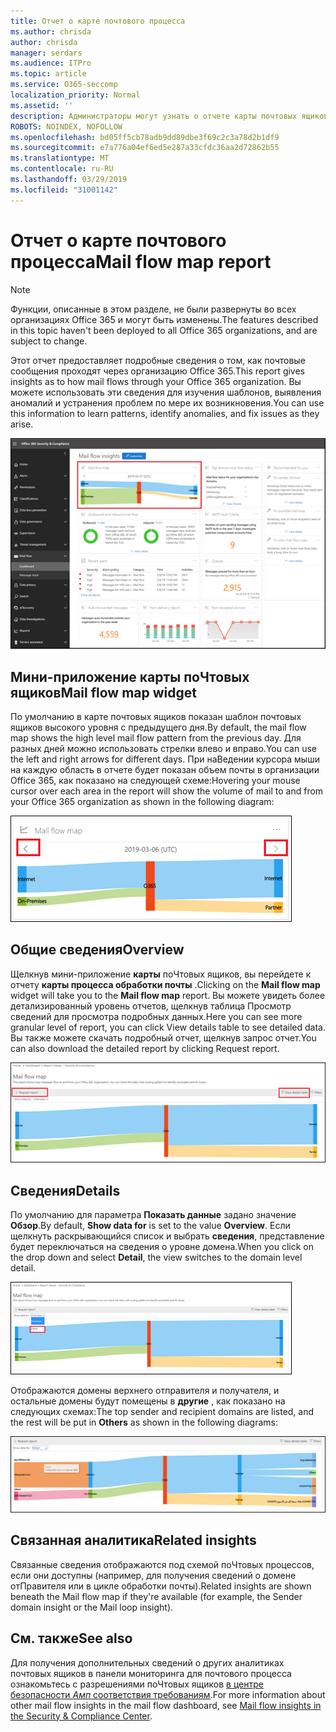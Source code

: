 ```yaml
---
title: Отчет о карте почтового процесса
ms.author: chrisda
author: chrisda
manager: serdars
ms.audience: ITPro
ms.topic: article
ms.service: O365-seccomp
localization_priority: Normal
ms.assetid: ''
description: Администраторы могут узнать о отчете карты почтовых ящиков в панели мониторинга "Управление почтовыми сообщениями" в центре безопасности _Амп_ соответствия требованиям.
ROBOTS: NOINDEX, NOFOLLOW
ms.openlocfilehash: bd05ff5cb78adb9dd89dbe3f69c2c3a78d2b1df9
ms.sourcegitcommit: e7a776a04ef6ed5e287a33cfdc36aa2d72862b55
ms.translationtype: MT
ms.contentlocale: ru-RU
ms.lasthandoff: 03/29/2019
ms.locfileid: "31001142"
---
```

# <a name="mail-flow-map-report"></a><span data-ttu-id="6eabb-103">Отчет о карте почтового процесса</span><span class="sxs-lookup"><span data-stu-id="6eabb-103">Mail flow map report</span></span>

> [!NOTE]
> <span data-ttu-id="6eabb-104">Функции, описанные в этом разделе, не были развернуты во всех организациях Office 365 и могут быть изменены.</span><span class="sxs-lookup"><span data-stu-id="6eabb-104">The features described in this topic haven't been deployed to all Office 365 organizations, and are subject to change.</span></span>

<span data-ttu-id="6eabb-105">Этот отчет предоставляет подробные сведения о том, как почтовые сообщения проходят через организацию Office 365.</span><span class="sxs-lookup"><span data-stu-id="6eabb-105">This report gives insights as to how mail flows through your Office 365 organization.</span></span> <span data-ttu-id="6eabb-106">Вы можете использовать эти сведения для изучения шаблонов, выявления аномалий и устранения проблем по мере их возникновения.</span><span class="sxs-lookup"><span data-stu-id="6eabb-106">You can use this information to learn patterns, identify anomalies, and fix issues as they arise.</span></span>

![Отчет карты поЧтовых ящиков на панели мониторинга "почтовые потоки" в центре безопасности _Амп_ соответствия требованиям](media/mail-flow-map-selected.png)

## <a name="mail-flow-map-widget"></a><span data-ttu-id="6eabb-108">Мини-приложение карты поЧтовых ящиков</span><span class="sxs-lookup"><span data-stu-id="6eabb-108">Mail flow map widget</span></span>

<span data-ttu-id="6eabb-109">По умолчанию в карте почтовых ящиков показан шаблон почтовых ящиков высокого уровня с предыдущего дня.</span><span class="sxs-lookup"><span data-stu-id="6eabb-109">By default, the mail flow map shows the high level mail flow pattern from the previous day.</span></span> <span data-ttu-id="6eabb-110">Для разных дней можно использовать стрелки влево и вправо.</span><span class="sxs-lookup"><span data-stu-id="6eabb-110">You can use the left and right arrows for different days.</span></span> <span data-ttu-id="6eabb-111">При наВедении курсора мыши на каждую область в отчете будет показан объем почты в организации Office 365, как показано на следующей схеме:</span><span class="sxs-lookup"><span data-stu-id="6eabb-111">Hovering your mouse cursor over each area in the report will show the volume of mail to and from your Office 365 organization as shown in the following diagram:</span></span>

![Стрелки влево и вправо в мини-приложении "карта процесса почты"](media/mail-flow-map-widget.png)

## <a name="overview"></a><span data-ttu-id="6eabb-113">Общие сведения</span><span class="sxs-lookup"><span data-stu-id="6eabb-113">Overview</span></span>

<span data-ttu-id="6eabb-114">Щелкнув мини-приложение **карты** поЧтовых ящиков, вы перейдете к отчету **карты процесса обработки почты** .</span><span class="sxs-lookup"><span data-stu-id="6eabb-114">Clicking on the **Mail flow map** widget will take you to the **Mail flow map** report.</span></span> <span data-ttu-id="6eabb-115">Вы можете увидеть более детализированный уровень отчетов, щелкнув таблица Просмотр сведений для просмотра подробных данных.</span><span class="sxs-lookup"><span data-stu-id="6eabb-115">Here you can see more granular level of report, you can click View details table to see detailed data.</span></span> <span data-ttu-id="6eabb-116">Вы также можете скачать подробный отчет, щелкнув запрос отчет.</span><span class="sxs-lookup"><span data-stu-id="6eabb-116">You can also download the detailed report by clicking Request report.</span></span>

![Представление "Обзор" в отчете карты поЧтовых ящиков](media/mail-flow-map-overview.png)

## <a name="details"></a><span data-ttu-id="6eabb-118">Сведения</span><span class="sxs-lookup"><span data-stu-id="6eabb-118">Details</span></span>

<span data-ttu-id="6eabb-119">По умолчанию для параметра **Показать данные** задано значение **Обзор**.</span><span class="sxs-lookup"><span data-stu-id="6eabb-119">By default, **Show data for** is set to the value **Overview**.</span></span> <span data-ttu-id="6eabb-120">Если щелкнуть раскрывающийся список и выбрать **сведения**, представление будет переключаться на сведения о уровне домена.</span><span class="sxs-lookup"><span data-stu-id="6eabb-120">When you click on the drop down and select **Detail**, the view switches to the domain level detail.</span></span>

![Выбор параметра "сведения в представлении" Показать данные для в обзоре в отчете карты поЧтовых ящиков "](media/mail-flow-map-select-detail.png)

<span data-ttu-id="6eabb-122">Отображаются домены верхнего отправителя и получателя, и остальные домены будут помещены в **другие** , как показано на следующих схемах:</span><span class="sxs-lookup"><span data-stu-id="6eabb-122">The top sender and recipient domains are listed, and the rest will be put in **Others** as shown in the following diagrams:</span></span>

![Представление "сведения" в отчете о схеме почтового процесса](media/mail-flow-map-detail.png)

## <a name="related-insights"></a><span data-ttu-id="6eabb-124">Связанная аналитика</span><span class="sxs-lookup"><span data-stu-id="6eabb-124">Related insights</span></span>

<span data-ttu-id="6eabb-125">Связанные сведения отображаются под схемой поЧтовых процессов, если они доступны (например, для получения сведений о домене отПравителя или в цикле обработки почты).</span><span class="sxs-lookup"><span data-stu-id="6eabb-125">Related insights are shown beneath the Mail flow map if they're available (for example, the Sender domain insight or the Mail loop insight).</span></span>

## <a name="see-also"></a><span data-ttu-id="6eabb-126">См. также</span><span class="sxs-lookup"><span data-stu-id="6eabb-126">See also</span></span>

<span data-ttu-id="6eabb-127">Для получения дополнительных сведений о других аналитиках почтовых ящиков в панели мониторинга для почтового процесса ознакомьтесь с разрешениями поЧтовых ящиков [в центре безопасности _Амп_ соответствия требованиям](mail-flow-insights-v2.md).</span><span class="sxs-lookup"><span data-stu-id="6eabb-127">For more information about other mail flow insights in the mail flow dashboard, see [Mail flow insights in the Security & Compliance Center](mail-flow-insights-v2.md).</span></span>